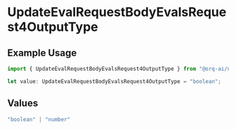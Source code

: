 # UpdateEvalRequestBodyEvalsRequest4OutputType

## Example Usage

```typescript
import { UpdateEvalRequestBodyEvalsRequest4OutputType } from "@orq-ai/node/models/operations";

let value: UpdateEvalRequestBodyEvalsRequest4OutputType = "boolean";
```

## Values

```typescript
"boolean" | "number"
```